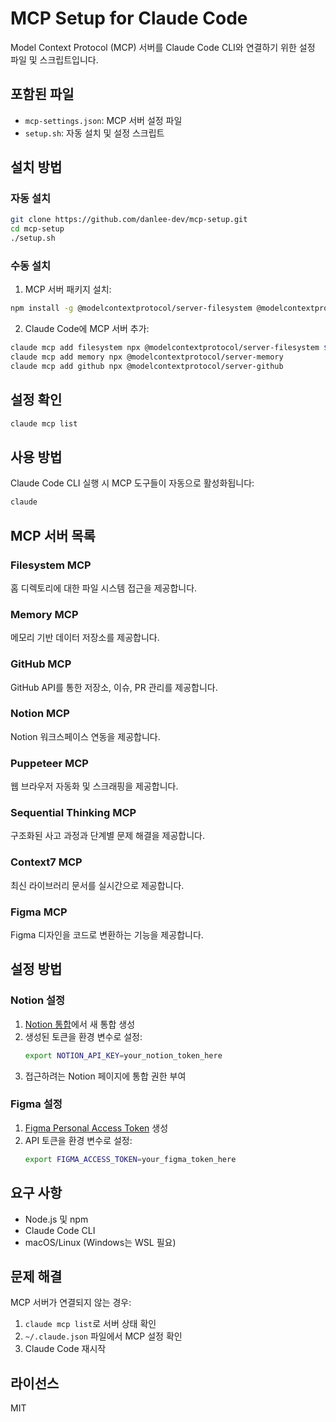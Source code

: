 # MCP Setup for Claude Code

Model Context Protocol (MCP) 서버를 Claude Code CLI와 연결하기 위한 설정 파일 및 스크립트입니다.

## 포함된 파일

- `mcp-settings.json`: MCP 서버 설정 파일
- `setup.sh`: 자동 설치 및 설정 스크립트

## 설치 방법

### 자동 설치

```bash
git clone https://github.com/danlee-dev/mcp-setup.git
cd mcp-setup
./setup.sh
```

### 수동 설치

1. MCP 서버 패키지 설치:
```bash
npm install -g @modelcontextprotocol/server-filesystem @modelcontextprotocol/server-memory @modelcontextprotocol/server-github
```

2. Claude Code에 MCP 서버 추가:
```bash
claude mcp add filesystem npx @modelcontextprotocol/server-filesystem $HOME
claude mcp add memory npx @modelcontextprotocol/server-memory
claude mcp add github npx @modelcontextprotocol/server-github
```

## 설정 확인

```bash
claude mcp list
```

## 사용 방법

Claude Code CLI 실행 시 MCP 도구들이 자동으로 활성화됩니다:
```bash
claude
```

## MCP 서버 목록

### Filesystem MCP
홈 디렉토리에 대한 파일 시스템 접근을 제공합니다.

### Memory MCP
메모리 기반 데이터 저장소를 제공합니다.

### GitHub MCP
GitHub API를 통한 저장소, 이슈, PR 관리를 제공합니다.

### Notion MCP
Notion 워크스페이스 연동을 제공합니다.

### Puppeteer MCP
웹 브라우저 자동화 및 스크래핑을 제공합니다.

### Sequential Thinking MCP
구조화된 사고 과정과 단계별 문제 해결을 제공합니다.

### Context7 MCP
최신 라이브러리 문서를 실시간으로 제공합니다.

### Figma MCP
Figma 디자인을 코드로 변환하는 기능을 제공합니다.

## 설정 방법

### Notion 설정
1. [Notion 통합](https://www.notion.so/profile/integrations)에서 새 통합 생성
2. 생성된 토큰을 환경 변수로 설정:
   ```bash
   export NOTION_API_KEY=your_notion_token_here
   ```
3. 접근하려는 Notion 페이지에 통합 권한 부여

### Figma 설정
1. [Figma Personal Access Token](https://www.figma.com/developers/api#access-tokens) 생성
2. API 토큰을 환경 변수로 설정:
   ```bash
   export FIGMA_ACCESS_TOKEN=your_figma_token_here
   ```

## 요구 사항

- Node.js 및 npm
- Claude Code CLI
- macOS/Linux (Windows는 WSL 필요)

## 문제 해결

MCP 서버가 연결되지 않는 경우:
1. `claude mcp list`로 서버 상태 확인
2. `~/.claude.json` 파일에서 MCP 설정 확인
3. Claude Code 재시작

## 라이선스

MIT